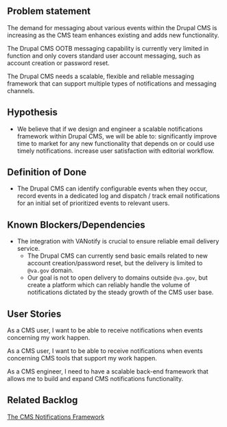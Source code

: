## Problem statement

The demand for messaging about various events within the Drupal CMS is increasing as the CMS team enhances existing and adds new functionality.

The Drupal CMS OOTB messaging capability is currently very limited in function and only covers standard user account messaging, such as account creation or password reset.

The Drupal CMS needs a scalable, flexible and reliable messaging framework that can support multiple types of notifications and messaging channels.

## Hypothesis

* We believe that if we design and engineer a scalable notifications framework within Drupal CMS, we will be able to:
significantly improve time to market for any new functionality that depends on or could use timely notifications.
increase user satisfaction with editorial workflow.

## Definition of Done

* The Drupal CMS can identify configurable events when they occur, record events in a dedicated log and dispatch / track email notifications for an initial set of prioritized events to relevant users.

## Known Blockers/Dependencies

* The integration with VANotify is crucial to ensure reliable email delivery service.
    * The Drupal CMS can currently send basic emails related to new account creation/password reset, but the delivery is limited to `@va.gov` domain. 
   * Our goal is not to open delivery to domains outside `@va.gov`, but create a platform which can reliably handle the volume of notifications dictated by the steady growth of the CMS user base.

## User Stories

As a CMS user, I want to be able to receive notifications when events concerning my work happen.

As a CMS user, I want to be able to receive notifications when events concerning CMS tools that support my work happen.

As a CMS engineer, I need to have a scalable back-end framework that allows me to build and expand CMS notifications functionality.

## Related Backlog

[The CMS Notifications Framework](https://github.com/department-of-veterans-affairs/va.gov-cms/issues/3155)
